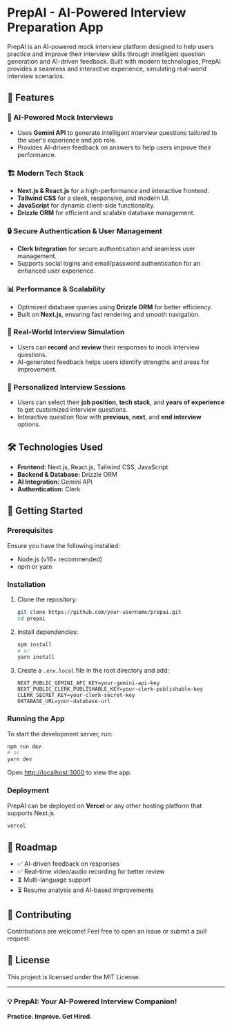 # PrepAI - AI-Powered Interview Preparation App

PrepAI is an AI-powered mock interview platform designed to help users practice and improve their interview skills through intelligent question generation and AI-driven feedback. Built with modern technologies, PrepAI provides a seamless and interactive experience, simulating real-world interview scenarios.

## 🚀 Features

### 🎯 AI-Powered Mock Interviews
- Uses **Gemini API** to generate intelligent interview questions tailored to the user's experience and job role.
- Provides AI-driven feedback on answers to help users improve their performance.

### 🏗️ Modern Tech Stack
- **Next.js & React.js** for a high-performance and interactive frontend.
- **Tailwind CSS** for a sleek, responsive, and modern UI.
- **JavaScript** for dynamic client-side functionality.
- **Drizzle ORM** for efficient and scalable database management.

### 🔒 Secure Authentication & User Management
- **Clerk Integration** for secure authentication and seamless user management.
- Supports social logins and email/password authentication for an enhanced user experience.

### 📊 Performance & Scalability
- Optimized database queries using **Drizzle ORM** for better efficiency.
- Built on **Next.js**, ensuring fast rendering and smooth navigation.

### 🎥 Real-World Interview Simulation
- Users can **record** and **review** their responses to mock interview questions.
- AI-generated feedback helps users identify strengths and areas for improvement.

### 📅 Personalized Interview Sessions
- Users can select their **job position**, **tech stack**, and **years of experience** to get customized interview questions.
- Interactive question flow with **previous**, **next**, and **end interview** options.

## 🛠️ Technologies Used
- **Frontend:** Next.js, React.js, Tailwind CSS, JavaScript
- **Backend & Database:** Drizzle ORM
- **AI Integration:** Gemini API
- **Authentication:** Clerk

## 🔧 Getting Started

### Prerequisites
Ensure you have the following installed:
- Node.js (v16+ recommended)
- npm or yarn

### Installation
1. Clone the repository:
   ```sh
   git clone https://github.com/your-username/prepai.git
   cd prepai
   ```
2. Install dependencies:
   ```sh
   npm install
   # or
   yarn install
   ```
3. Create a `.env.local` file in the root directory and add:
   ```env
   NEXT_PUBLIC_GEMINI_API_KEY=your-gemini-api-key
   NEXT_PUBLIC_CLERK_PUBLISHABLE_KEY=your-clerk-publishable-key
   CLERK_SECRET_KEY=your-clerk-secret-key
   DATABASE_URL=your-database-url
   ```

### Running the App
To start the development server, run:
```sh
npm run dev
# or
yarn dev
```
Open [http://localhost:3000](http://localhost:3000) to view the app.

### Deployment
PrepAI can be deployed on **Vercel** or any other hosting platform that supports Next.js.
```sh
vercel
```

## 📌 Roadmap
- ✅ AI-driven feedback on responses
- ✅ Real-time video/audio recording for better review
- ⏳ Multi-language support
- ⏳ Resume analysis and AI-based improvements

## 🤝 Contributing
Contributions are welcome! Feel free to open an issue or submit a pull request.

## 📄 License
This project is licensed under the MIT License.

---

### 💡 PrepAI: Your AI-Powered Interview Companion!
**Practice. Improve. Get Hired.**

